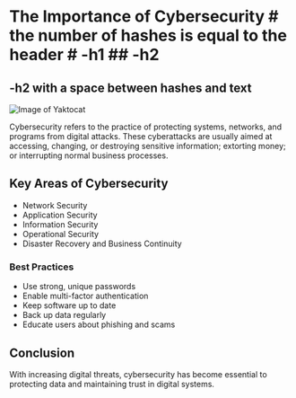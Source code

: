 # The Importance of Cybersecurity  # the number of hashes is equal to the header # -h1 ## -h2
## -h2 with a space between hashes and text

![Image of Yaktocat](https://octodex.github.com/images/yaktocat.png)

Cybersecurity refers to the practice of protecting systems, networks, and programs from digital attacks. These cyberattacks are usually aimed at accessing, changing, or destroying sensitive information; extorting money; or interrupting normal business processes.

## Key Areas of Cybersecurity

- Network Security  
- Application Security  
- Information Security  
- Operational Security  
- Disaster Recovery and Business Continuity

### Best Practices

- Use strong, unique passwords  
- Enable multi-factor authentication  
- Keep software up to date  
- Back up data regularly  
- Educate users about phishing and scams

## Conclusion

With increasing digital threats, cybersecurity has become essential to protecting data and maintaining trust in digital systems.
